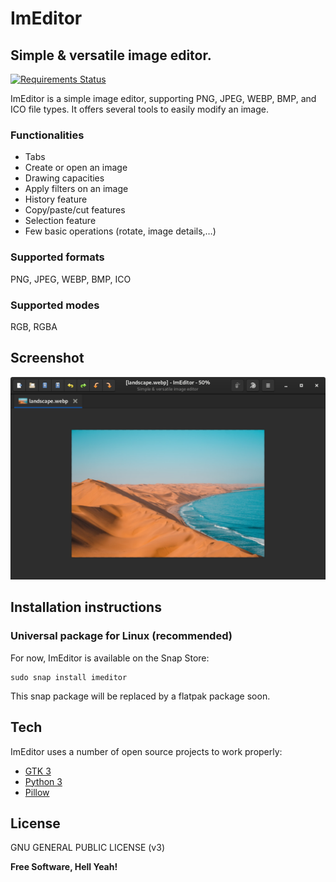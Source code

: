 # ImEditor

## Simple & versatile image editor.

[![Requirements Status](https://requires.io/github/ImEditor/ImEditor/requirements.svg?branch=master)](https://requires.io/github/ImEditor/ImEditor/requirements/?branch=master)

ImEditor is a simple image editor, supporting PNG, JPEG, WEBP, BMP, and ICO file types.
It offers several tools to easily modify an image.

### Functionalities

- Tabs
- Create or open an image
- Drawing capacities
- Apply filters on an image
- History feature
- Copy/paste/cut features
- Selection feature
- Few basic operations (rotate, image details,…)

### Supported formats

PNG, JPEG, WEBP, BMP, ICO

### Supported modes

RGB, RGBA

## Screenshot

![ImEditor](data/screenshots/screen1.png)

## Installation instructions

### Universal package for Linux (recommended)

For now, ImEditor is available on the Snap Store:

    sudo snap install imeditor
    
This snap package will be replaced by a flatpak package soon.

## Tech

ImEditor uses a number of open source projects to work properly:

- [GTK 3](https://www.gtk.org)
- [Python 3](https://www.python.org)
- [Pillow](https://python-pillow.org)

## License

GNU GENERAL PUBLIC LICENSE (v3)

**Free Software, Hell Yeah!**
